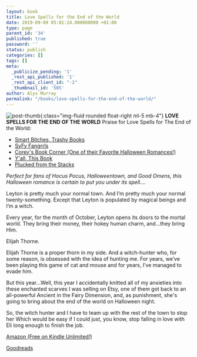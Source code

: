 ```yaml
---
layout: book
title: Love Spells for the End of the World
date: 2019-09-09 05:01:24.000000000 +01:00
type: page
parent_id: '34'
published: true
password: ''
status: publish
categories: []
tags: []
meta:
  _publicize_pending: '1'
  _rest_api_published: '1'
  _rest_api_client_id: "-1"
  _thumbnail_id: '505'
author: Alys Murray
permalink: "/books/love-spells-for-the-end-of-the-world/"
---
```

![post-thumb]({{site.baseurl}}/assets/images/portfolio/love_spells.jpg){:class="img-fluid rounded float-right ml-5 mb-4"}
**LOVE SPELLS FOR THE END OF THE WORLD**
Praise for Love Spells for The End of the World:

 - [Smart Bitches, Trashy Books](https://smartbitchestrashybooks.com/2020/09/book-beat-halloween-romance-age-differences-more/)
 - [SyFy Fangrrls](https://www.syfy.com/syfywire/eight-sci-fi-and-fantasy-romances-to-check-out-in-september)
 - [Corey's Book Corner (One of their Favorite Halloween Romances!)](https://coreysbookcorner.wordpress.com/2019/09/14/review-of-love-spells-for-the-end-of-the-world/)
 - [Y'all, This Book](https://yallthisbook.co/book-review-love-spells-for-the-end-of-the-world/)
 - [Plucked from the Stacks](https://pluckedfromthestacks.wordpress.com/2019/09/17/love-spells-for-the-end-of-the-world-by-alys-murray/)

_Perfect for fans of Hocus Pocus, Halloweentown, and Good Omens, this Halloween romance is certain to put you under its spell...._

Leyton is pretty much your normal town. And I’m pretty much your normal twenty-something. Except that Leyton is populated by magical beings and I’m a witch.

Every year, for the month of October, Leyton opens its doors to the mortal world. They bring their money, their hokey human charm, and…they bring Him.

Elijah Thorne.

Elijah Thorne is a proper thorn in my side. And a witch-hunter who, for some reason, is obsessed with the idea of hunting me. For years, we’ve been playing this game of cat and mouse and for years, I’ve managed to evade him.

But this year…Well, this year I accidentally knitted all of my anxieties into these enchanted scarves I was selling on Etsy, one of them got back to an all-powerful Ancient in the Fairy Dimension, and, as punishment, she's going to bring about the end of the world on Halloween night.

So, the witch hunter and I have to team up with the rest of the town to stop her Which would be easy if I could just, you know, stop falling in love with Eli long enough to finish the job.

[Amazon (Free on Kindle Unlimited!)](https://amzn.to/2kBJdaL)

[Goodreads](https://bit.ly/2lFM3f8)
